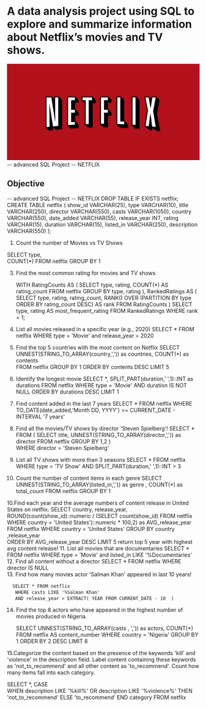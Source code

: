 # A data analysis project using SQL to explore and summarize information about Netflix’s movies and TV shows.
![Netflixbild](https://github.com/freemandjomo/Netflix_sql_project/blob/main/netflix_bild.jpg)
-- advanced SQL Project -- NETFLIX 
## Objective
-- advanced SQL Project -- NETFLIX 
DROP TABLE IF EXISTS netflix;
CREATE TABLE netflix
(
    show_id      VARCHAR(25),
    type         VARCHAR(10),
    title        VARCHAR(250),
    director     VARCHAR(550),
    casts        VARCHAR(1050),
    country      VARCHAR(550),
    date_added   VARCHAR(55),
    release_year INT,
    rating       VARCHAR(15),
    duration     VARCHAR(15),
    listed_in    VARCHAR(250),
    description  VARCHAR(550)
);
1. Count the number of Movies vs TV Shows
   
 SELECT type,   
	    COUNT(*) 
	    FROM netflix 
	 GROUP BY 1

3. Find the most common rating for movies and TV shows


   WITH RatingCounts AS (
    SELECT 
        type,
        rating,
        COUNT(*) AS rating_count
    FROM netflix
    GROUP BY type, rating
),
RankedRatings AS (
    SELECT 
        type,
        rating,
        rating_count,
        RANK() OVER (PARTITION BY type ORDER BY rating_count DESC) AS rank
    FROM RatingCounts
)
SELECT 
    type,
    rating AS most_frequent_rating
FROM RankedRatings
WHERE rank = 1;
5. List all movies released in a specific year (e.g., 2020)
    SELECT * 
	FROM netflix
	WHERE type = 'Movie' and release_year = 2020
6. Find the top 5 countries with the most content on Netflix
    SELECT UNNEST(STRING_TO_ARRAY(country,',')) as countries, 
	  COUNT(*) as contents    
	  FROM  netflix
	  GROUP BY 1
	  ORDER BY contents DESC
	  LIMIT 5
	  
7. Identify the longest movie
    SELECT *, 
	       SPLIT_PART(duration,' ',1)::INT as durations 
	FROM  netflix
	     WHERE type = 'Movie' AND duration IS NOT NULL 
	     ORDER BY durations DESC
	    LIMIT 1
	
8. Find content added in the last 7 years
SELECT * 
FROM netflix 
WHERE 
    TO_DATE(date_added,'Month DD, YYYY') >= CURRENT_DATE - INTERVAL '7 years'
9. Find all the movies/TV shows by director 'Steven Spielberg'!
SELECT * 
FROM (
SELECT title,
       UNNEST(STRING_TO_ARRAY(director,',')) as director FROM netflix
	   GROUP BY 1,2 )  
WHERE director = 'Steven Spielberg'	   
10. List all TV shows with more than 3 seasons
SELECT * 
    FROM netflix
    WHERE  type = 'TV Show'
    AND SPLIT_PART(duration,' ',1)::INT > 3 
11. Count the number of content items in each genre
SELECT
       UNNEST(STRING_TO_ARRAY(listed_in,',')) as genre ,
	   COUNT(*) as total_count 
FROM netflix
GROUP BY  1 
   
10.Find each year and the average numbers of content release in United States on netflix.
SELECT country,
       release_year,
       ROUND(count(show_id)::numeric /  (SELECT count(show_id) FROM netflix WHERE country = 'United States')::numeric * 100,2)
	   as AVG_release_year   
       FROM netflix 
	   WHERE country = 'United States'
       GROUP BY country ,release_year   
	   ORDER BY AVG_release_year DESC
	   LIMIT 5
return top 5 year with highest avg content release!
11. List all movies that are documentaries
    SELECT * 
	FROM netflix
	WHERE type = 'Movie' and listed_in LIKE '%Documentaries' 
12. Find all content without a director
    SELECT * 
	FROM netflix 
	WHERE director IS NULL  
13. Find how many movies actor 'Salman Khan' appeared in last 10 years!
      
	  SELECT * FROM netflix
	   WHERE casts LIKE '%Salman Khan'
	   AND release_year > EXTRACT( YEAR FROM CURRENT_DATE - 10  )
	   
14. Find the top 8 actors who have appeared in the highest number of movies produced in Nigeria.
       
	   SELECT UNNEST(STRING_TO_ARRAY(casts , ',')) as actors,
	          COUNT(*) FROM netflix AS content_number 
			  WHERE  country = 'Nigeria' 
			  GROUP BY 1 
	          ORDER BY 2 DESC
			  LIMIT 8
			  
15.Categorize the content based on the presence of the keywords 'kill' and 'violence' in 
the description field. Label content containing these keywords as 'not_to_recommend' and all other 
content as 'to_recommend'. Count how many items fall into each category.

   SELECT *,
	 CASE  
	 WHEN description LIKE '%kill%'
	   OR description LIKE '%violence%' THEN 'not_to_recommend'
	 ELSE 'to_recommend'
	END category 
	   FROM netflix 
